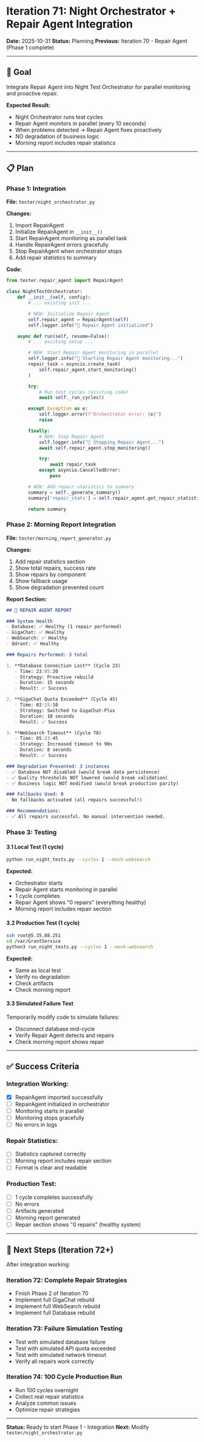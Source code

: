 # Iteration 71: Night Orchestrator + Repair Agent Integration

**Date:** 2025-10-31
**Status:** Planning
**Previous:** Iteration 70 - Repair Agent (Phase 1 complete)

---

## 🎯 Goal

Integrate Repair Agent into Night Test Orchestrator for parallel monitoring and proactive repair.

**Expected Result:**
- Night Orchestrator runs test cycles
- Repair Agent monitors in parallel (every 10 seconds)
- When problems detected → Repair Agent fixes proactively
- NO degradation of business logic
- Morning report includes repair statistics

---

## 📋 Plan

### Phase 1: Integration

**File:** `tester/night_orchestrator.py`

**Changes:**
1. Import RepairAgent
2. Initialize RepairAgent in `__init__()`
3. Start RepairAgent monitoring as parallel task
4. Handle RepairAgent errors gracefully
5. Stop RepairAgent when orchestrator stops
6. Add repair statistics to summary

**Code:**
```python
from tester.repair_agent import RepairAgent

class NightTestOrchestrator:
    def __init__(self, config):
        # ... existing init ...

        # NEW: Initialize Repair Agent
        self.repair_agent = RepairAgent(self)
        self.logger.info("🔧 Repair Agent initialized")

    async def run(self, resume=False):
        # ... existing setup ...

        # NEW: Start Repair Agent monitoring in parallel
        self.logger.info("🔧 Starting Repair Agent monitoring...")
        repair_task = asyncio.create_task(
            self.repair_agent.start_monitoring()
        )

        try:
            # Run test cycles (existing code)
            await self._run_cycles()

        except Exception as e:
            self.logger.error(f"Orchestrator error: {e}")
            raise

        finally:
            # NEW: Stop Repair Agent
            self.logger.info("🔧 Stopping Repair Agent...")
            await self.repair_agent.stop_monitoring()

            try:
                await repair_task
            except asyncio.CancelledError:
                pass

        # NEW: Add repair statistics to summary
        summary = self._generate_summary()
        summary['repair_stats'] = self.repair_agent.get_repair_statistics()

        return summary
```

### Phase 2: Morning Report Integration

**File:** `tester/morning_report_generator.py`

**Changes:**
1. Add repair statistics section
2. Show total repairs, success rate
3. Show repairs by component
4. Show fallback usage
5. Show degradation prevented count

**Report Section:**
```markdown
## 🔧 REPAIR AGENT REPORT

### System Health
- Database: ✅ Healthy (1 repair performed)
- GigaChat: ✅ Healthy
- WebSearch: ✅ Healthy
- Qdrant: ✅ Healthy

### Repairs Performed: 3 total

1. **Database Connection Lost** (Cycle 23)
   - Time: 23:05:20
   - Strategy: Proactive rebuild
   - Duration: 15 seconds
   - Result: ✅ Success

2. **GigaChat Quota Exceeded** (Cycle 45)
   - Time: 02:15:10
   - Strategy: Switched to GigaChat-Plus
   - Duration: 10 seconds
   - Result: ✅ Success

3. **WebSearch Timeout** (Cycle 78)
   - Time: 05:23:45
   - Strategy: Increased timeout to 90s
   - Duration: 8 seconds
   - Result: ✅ Success

### Degradation Prevented: 3 instances
- ✅ Database NOT disabled (would break data persistence)
- ✅ Quality thresholds NOT lowered (would break validation)
- ✅ Business logic NOT modified (would break production parity)

### Fallbacks Used: 0
- No fallbacks activated (all repairs successful!)

### Recommendations:
- ✅ All repairs successful. No manual intervention needed.
```

### Phase 3: Testing

#### 3.1 Local Test (1 cycle)
```bash
python run_night_tests.py --cycles 1 --mock-websearch
```

**Expected:**
- Orchestrator starts
- Repair Agent starts monitoring in parallel
- 1 cycle completes
- Repair Agent shows "0 repairs" (everything healthy)
- Morning report includes repair section

#### 3.2 Production Test (1 cycle)
```bash
ssh root@5.35.88.251
cd /var/GrantService
python3 run_night_tests.py --cycles 1 --mock-websearch
```

**Expected:**
- Same as local test
- Verify no degradation
- Check artifacts
- Check morning report

#### 3.3 Simulated Failure Test

Temporarily modify code to simulate failures:
- Disconnect database mid-cycle
- Verify Repair Agent detects and repairs
- Check morning report shows repair

---

## ✅ Success Criteria

### Integration Working:
- [x] RepairAgent imported successfully
- [ ] RepairAgent initialized in orchestrator
- [ ] Monitoring starts in parallel
- [ ] Monitoring stops gracefully
- [ ] No errors in logs

### Repair Statistics:
- [ ] Statistics captured correctly
- [ ] Morning report includes repair section
- [ ] Format is clear and readable

### Production Test:
- [ ] 1 cycle completes successfully
- [ ] No errors
- [ ] Artifacts generated
- [ ] Morning report generated
- [ ] Repair section shows "0 repairs" (healthy system)

---

## 🚀 Next Steps (Iteration 72+)

After integration working:

### Iteration 72: Complete Repair Strategies
- Finish Phase 2 of Iteration 70
- Implement full GigaChat rebuild
- Implement full WebSearch rebuild
- Implement full Database rebuild

### Iteration 73: Failure Simulation Testing
- Test with simulated database failure
- Test with simulated API quota exceeded
- Test with simulated network timeout
- Verify all repairs work correctly

### Iteration 74: 100 Cycle Production Run
- Run 100 cycles overnight
- Collect real repair statistics
- Analyze common issues
- Optimize repair strategies

---

**Status:** Ready to start Phase 1 - Integration
**Next:** Modify `tester/night_orchestrator.py`
